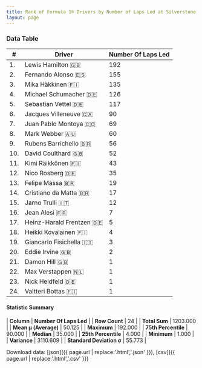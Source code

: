 ```yaml
---
title: Rank of Formula 1® Drivers by Number of Laps Led at Silverstone Circuit
layout: page
---
```


<canvas id="chart" width="400" height="180"></canvas>
<script>
var data = {
    "datasets": [
        {
            "backgroundColor": [
                "#9C8E8D",
                "#9C8E8D",
                "#9C8E8D",
                "#9C8E8D",
                "#9C8E8D",
                "#9C8E8D",
                "#9C8E8D",
                "#9C8E8D",
                "#9C8E8D",
                "#9C8E8D",
                "#9C8E8D",
                "#9C8E8D",
                "#9C8E8D",
                "#9C8E8D",
                "#9C8E8D",
                "#9C8E8D",
                "#9C8E8D",
                "#9C8E8D",
                "#9C8E8D",
                "#9C8E8D",
                "#9C8E8D",
                "#9C8E8D",
                "#9C8E8D",
                "#9C8E8D"
            ],
            "borderColor": [
                "#1D181E",
                "#1D181E",
                "#1D181E",
                "#1D181E",
                "#1D181E",
                "#1D181E",
                "#1D181E",
                "#1D181E",
                "#1D181E",
                "#1D181E",
                "#1D181E",
                "#1D181E",
                "#1D181E",
                "#1D181E",
                "#1D181E",
                "#1D181E",
                "#1D181E",
                "#1D181E",
                "#1D181E",
                "#1D181E",
                "#1D181E",
                "#1D181E",
                "#1D181E",
                "#1D181E"
            ],
            "borderWidth": 1,
            "data": [
                192.0,
                155.0,
                135.0,
                126.0,
                117.0,
                90.0,
                69.0,
                60.0,
                56.0,
                52.0,
                43.0,
                35.0,
                19.0,
                17.0,
                12.0,
                7.0,
                5.0,
                4.0,
                3.0,
                2.0,
                1.0,
                1.0,
                1.0,
                1.0
            ],
            "label": "Number Of Laps Led"
        }
    ],
    "labels": [
        "Lewis Hamilton",
        "Fernando Alonso",
        "Mika Häkkinen",
        "Michael Schumacher",
        "Sebastian Vettel",
        "Jacques Villeneuve",
        "Juan Pablo Montoya",
        "Mark Webber",
        "Rubens Barrichello",
        "David Coulthard",
        "Kimi Räikkönen",
        "Nico Rosberg",
        "Felipe Massa",
        "Cristiano da Matta",
        "Jarno Trulli",
        "Jean Alesi",
        "Heinz-Harald Frentzen",
        "Heikki Kovalainen",
        "Giancarlo Fisichella",
        "Eddie Irvine",
        "Damon Hill",
        "Max Verstappen",
        "Nick Heidfeld",
        "Valtteri Bottas"
    ]
};
var options = {
  legend: {
    display: false
  },
  scales: {
    xAxes: [{
      ticks: {
        beginAtZero: true,
        maxRotation: 180,
        display: window.innerWidth > 800
      }
    }],
    yAxes: [{
      ticks: {
        beginAtZero: true
      }
    }]
  },
  onResize: function(chart, size) {
    chart.options.scales.xAxes[0].ticks.display = size.width > 800;
  }
};
var chart = new Chart("chart", {
    data: data,
    type: 'bar',
    options: options
});
</script>



### Data Table

| # | Driver | Number Of Laps Led |
|--|--|--|
| 1. | Lewis Hamilton 🇬🇧 | 192 |
| 2. | Fernando Alonso 🇪🇸 | 155 |
| 3. | Mika Häkkinen 🇫🇮 | 135 |
| 4. | Michael Schumacher 🇩🇪 | 126 |
| 5. | Sebastian Vettel 🇩🇪 | 117 |
| 6. | Jacques Villeneuve 🇨🇦 | 90 |
| 7. | Juan Pablo Montoya 🇨🇴 | 69 |
| 8. | Mark Webber 🇦🇺 | 60 |
| 9. | Rubens Barrichello 🇧🇷 | 56 |
| 10. | David Coulthard 🇬🇧 | 52 |
| 11. | Kimi Räikkönen 🇫🇮 | 43 |
| 12. | Nico Rosberg 🇩🇪 | 35 |
| 13. | Felipe Massa 🇧🇷 | 19 |
| 14. | Cristiano da Matta 🇧🇷 | 17 |
| 15. | Jarno Trulli 🇮🇹 | 12 |
| 16. | Jean Alesi 🇫🇷 | 7 |
| 17. | Heinz-Harald Frentzen 🇩🇪 | 5 |
| 18. | Heikki Kovalainen 🇫🇮 | 4 |
| 19. | Giancarlo Fisichella 🇮🇹 | 3 |
| 20. | Eddie Irvine 🇬🇧 | 2 |
| 21. | Damon Hill 🇬🇧 | 1 |
| 22. | Max Verstappen 🇳🇱 | 1 |
| 23. | Nick Heidfeld 🇩🇪 | 1 |
| 24. | Valtteri Bottas 🇫🇮 | 1 |

#### Statistic Summary

| **Column** | **Number Of Laps Led** |
| **Row Count** | 24 |
| **Total Sum** | 1203.000 |
| **Mean μ (Average)** | 50.125 |
| **Maximum** | 192.000 |
| **75th Percentile** | 90.000 |
| **Median** | 35.000 |
| **25th Percentile** | 4.000 |
| **Minimum** | 1.000 |
| **Variance** | 3110.609 |
| **Standard Deviation σ** | 55.773 |

Download data: [json]({{ page.url | replace:'.html','.json' }}), [csv]({{ page.url | replace:'.html','.csv' }})

